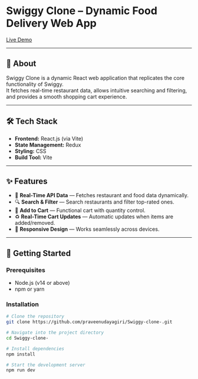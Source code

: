 # Swiggy Clone – Dynamic Food Delivery Web App

[Live Demo](https://swiggy-clone-ten-iota.vercel.app)

---

## 📌 About
Swiggy Clone is a dynamic React web application that replicates the core functionality of Swiggy.  
It fetches real-time restaurant data, allows intuitive searching and filtering, and provides a smooth shopping cart experience.

---

## 🛠 Tech Stack
- **Frontend:** React.js (via Vite)  
- **State Management:** Redux  
- **Styling:** CSS  
- **Build Tool:** Vite  

---

## ✨ Features
- 📡 **Real-Time API Data** — Fetches restaurant and food data dynamically.  
- 🔍 **Search & Filter** — Search restaurants and filter top-rated ones.  
- 🛒 **Add to Cart** — Functional cart with quantity control.  
- ♻ **Real-Time Cart Updates** — Automatic updates when items are added/removed.  
- 📱 **Responsive Design** — Works seamlessly across devices.  

---

## 🚀 Getting Started

### Prerequisites
- Node.js (v14 or above)  
- npm or yarn  

### Installation
```bash
# Clone the repository
git clone https://github.com/praveenudayagiri/Swiggy-clone-.git

# Navigate into the project directory
cd Swiggy-clone-

# Install dependencies
npm install

# Start the development server
npm run dev
